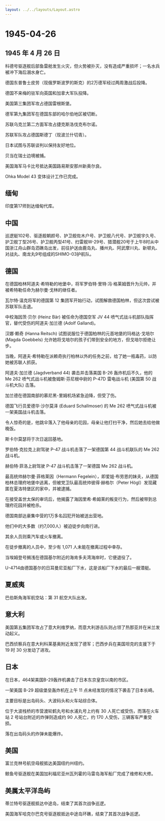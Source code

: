 ```yaml
---
layout: ../../layouts/Layout.astro
---
```


# 1945-04-26

## 1945 年 4 月 26 日

科德号驱逐舰后部鱼雷舱发生火灾，但火势被扑灭，没有造成严重损坏；一名水兵被冲下海后溺水身亡。

德国东普鲁士皮劳（现俄罗斯波罗的斯克）的2万德军经过两周激战后投降。

德国不来梅的驻军向英国和加拿大军队投降。

美国第三集团军攻占德国雷根斯堡。

德军第九集团军在德国东部的哈尔伯地区被切断。

苏联乌克兰第二方面军攻占捷克斯洛伐克布尔诺。

苏联军队攻占德国斯德丁（现波兰什切青）。

日本试图与苏联谈判以保持友好地位。

贝当在瑞士边境被捕。

美国海军马卡比号抵达美国路易斯安那州新奥尔良。

Ohka Model 43 变体设计工作已完成。

## 缅甸

印度第17师到达缅甸代库。

## 中国

巡逻艇102号、驱逐舰朝颜号、护卫舰佐木户号、护卫舰八代号、护卫舰宇久号、护卫舰丁型26号、护卫舰丙型41号、扫雷舰W-29号、猎潜舰20号于上午8时从中国浙江舟山群岛泗礁岛出发，前往护送由鹿岛丸、播州丸、阿武摩川丸、新顿丸、对战丸、南龙丸9号组成的SHIMO-03护航队。

## 德国

在德国柏林阿道夫·希特勒的地堡中，将军罗伯特·里特·冯·格莱姆晋升为元帅，并被希特勒任命为赫尔曼·戈林的继任者。

瓦尔特·温克将军的德国第 12
集团军开始行动，试图解救德国柏林，但这次尝试被苏联军队击退。

中校海因茨·贝尔 (Heinz Bär) 被任命为德国空军 JV 44
喷气式战斗机部队指挥官，替代受伤的阿道夫·加兰德 (Adolf Galland)。

汉娜·赖奇 (Hanna Reitsch) 试图说服位于德国柏林的元首地堡的玛格达·戈培尔
(Magda Goebbels)
允许她将戈培尔的孩子们带到安全的地方，但戈培尔拒绝让步。

当晚，阿道夫·希特勒在派赖奇执行柏林以外的任务之前，给了她一瓶毒药，以防她被苏联人抓获。

阿道夫·加兰德 (Jagdverband 44) 袭击并击落美国 B-26 轰炸机后不久，他的 Me
262 喷气式战斗机被詹姆斯·芬尼根中尉的 P-47D 雷电战斗机 (美国第 50
战斗机大队) 击落。

加兰德在德国南部的慕尼黑-里姆机场紧急迫降，但受了伤。

德国飞行员爱德华·沙尔莫泽 (Eduard Schallmoser) 的 Me 262
喷气式战斗机被一架美国战斗机击落。

令人惊奇的是，他跳伞落入了他母亲的花园，母亲让他打扫干净，然后她去给他做晚饭。

斯卡尔莫瑟将于次日返回基地。

罗伯特·克拉克上尉驾驶 P-47 战斗机击落了一架德国第 44 战斗机联队的 Me 262
战斗机。

赫伯特·菲洛上尉驾驶 P-47 战斗机击落了一架德国 Me 262 战斗机。

最高统帅赫尔曼·菲格莱因（Hermann
Fegelein），即爱娃·布劳恩的妹夫，从德国柏林总理府地堡中逃离，但被党卫队最高统帅彼得·赫格尔（Peter
Högl）发现藏匿在夏洛特堡区的家中，并被逮捕。

在接受盖世太保的审讯后，他揭露了海因里希·希姆莱的叛变行为，然后被带到总理府花园并被枪杀。

德国南部达豪集中营的1万多名囚犯开始被送出营地。

他们中的大多数（约7,000人）被迫徒步向南行进。

其余人员则乘汽车或火车撤离。

在徒步撤离的人员中，至少有 1,071 人未能在撤离过程中幸存。

当埃姆登号搁浅在德国基尔附近的海肯多夫湾海岸时，它便退役了。

U-4714由德国基尔的日耳曼尼亚船厂下水，这是该船厂下水的最后一艘潜艇。

## 夏威夷

巴伯斯角海军航空站：第 31 航空大队出发。

## 意大利

美国第五集团军攻占了意大利维罗纳，而意大利游击队则占领了热那亚并在米兰发动起义。

巴西侦察兵在意大利科莱基奥附近发现了德军；巴西步兵在美国坦克的支援下于
19 时 30 分发动了进攻。

## 日本

在日本，464架美国B-29轰炸机袭击了日本东京皇宫以南的市区。

一架美国 B-29 超级堡垒轰炸机在上午 11 点未经发现的情况下袭击了日本长崎。

主要目标是出岛码头、大波码头和火车站综合体。

位于大波栈桥的市营渡轮鹤丸号和水浦丸号上约有 30
人死亡或受伤，而落在火车站 2 号站台附近的炸弹则造成约 90 人死亡，约 170
人受伤，三辆客车严重受损。

落在出岛码头的炸弹未能爆炸。

## 美国

富兰克林号航空母舰抵达美国纽约州纽约。

鲸鱼号驱逐舰在美国加利福尼亚州瓦列霍的马雷岛海军船厂完成了维修和大修。

## 美属太平洋岛屿

蒂兰特号驱逐舰抵达中途岛，结束了其首次战争巡逻。

美国海军哈克尔巴克号驱逐舰抵达中途岛环礁，结束了其首次战争巡逻。